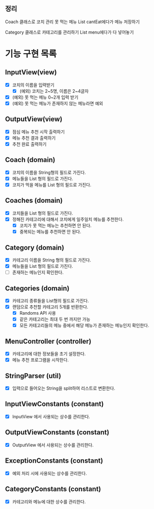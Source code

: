 ## 정리

Coach 클래스로 코치 관리
못 먹는 메뉴 List<String> cantEat에다가 메뉴 저장하기

Category 클래스로 카테고리를 관리하기
List<String> menu에다가 다 넣어놓기

# 기능 구현 목록

## InputView(view)
- [x] 코치의 이름을 입력받기
  - [x] (예외) 코치는 2~5명, 이름은 2~4글자
- [x] (예외) 못 먹는 메뉴 0~2개 입력 받기
- [x] (예외) 못 먹는 메뉴가 존재하지 않는 메뉴라면 예외
## OutputView(view)
- [x] 점심 메뉴 추천 시작 출력하기
- [x] 메뉴 추천 결과 출력하기
- [x] 추천 완료 출력하기

## Coach (domain)
- [x] 코치의 이름을 String형의 필드로 가진다.
- [x] 메뉴들을 List<String> 형의 필드로 가진다.
- [x] 코치가 먹을 메뉴를 List<String> 형의 필드로 가진다.

## Coaches (domain)
- [x] 코치들을 List<Coach> 형의 필드로 가진다.
- [x] 정해진 카테고리에 대해서 코치에게 일주일치 메뉴를 추천한다.
  - [x] 코치가 못 먹는 메뉴는 추천하면 안 된다.
  - [x] 중복되는 메뉴를 추천하면 안 된다.
## Category (domain)
- [x] 카테고리 이름을 String 형의 필드로 가진다.
- [x] 메뉴들을 List<String> 형의 필드로 가진다.
- [ ] 존재하는 메뉴인지 확인한다.
## Categories (domain)
- [x] 카테고리 종류들을 List<Category>형의 필드로 가진다.
- [x] 랜덤으로 추천할 카테고리 5개를 반환한다.
  - [x] Randoms API 사용
  - [x] 같은 카테고리는 최대 두 번 까지만 가능
  - [x] 모든 카테고리들의 메뉴 중에서 해당 메뉴가 존재하는 메뉴인지 확인한다.

## MenuController (controller)
- [x] 카테고리에 대한 정보들을 초기 설정한다.
- [x] 메뉴 추천 프로그램을 시작한다.
## StringParser (util)
- [x] 입력으로 들어오는 String을 split하여 리스트로 변환한다.

## InputViewConstants (constant)
- [x] InputView 에서 사용되는 상수를 관리한다.

## OutputViewConstants (constant)
- [x] OutputView 에서 사용되는 상수를 관리한다.

## ExceptionConstants (constant)
- [x] 예외 처리 시에 사용되는 상수를 관리한다.

## CategoryConstants (constant)
- [x] 카테고리와 메뉴에 대한 상수를 관리한다.